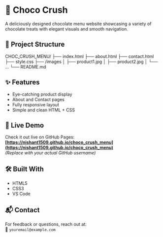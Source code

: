 # 🍫 Choco Crush

A deliciously designed chocolate menu website showcasing a variety of chocolate treats with elegant visuals and smooth navigation.

## 📁 Project Structure

CHOC_CRUSH_MENU/ ├── index.html ├── about.html ├── contact.html ├── style.css ├── /images │ ├── product1.jpg │ ├── product2.jpg │ └── ... └── README.md

## ✨ Features

- Eye-catching product display
- About and Contact pages
- Fully responsive layout
- Simple and clean HTML + CSS

## 🚀 Live Demo

Check it out live on GitHub Pages:  
**[https://nishant1509.github.io/choco_crush_menu](https://nishant1509.github.io/choco_crush_menu)**  
*(Replace with your actual GitHub username)*

## 🛠️ Built With

- HTML5
- CSS3
- VS Code

## 📬 Contact

For feedback or questions, reach out at:  
📧 `youremail@example.com`

